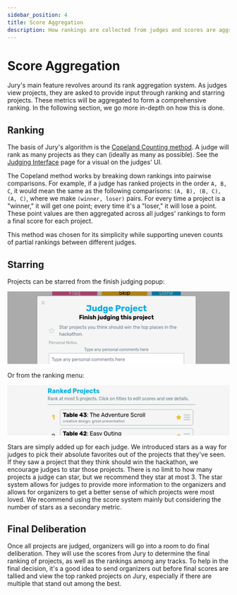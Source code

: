 ```yaml
---
sidebar_position: 4
title: Score Aggregation
description: How rankings are collected from judges and scores are aggregated.
---
```


# Score Aggregation

Jury's main feature revolves around its rank aggregation system. As judges view projects, they are asked to provide input through ranking and starring projects. These metrics will be aggregated to form a comprehensive ranking. In the following section, we go more in-depth on how this is done.

## Ranking

The basis of Jury's algorithm is the [Copeland Counting method](https://en.wikipedia.org/wiki/Copeland's_method). A judge will rank as many projects as they can (ideally as many as possible). See the [Judging Interface](/docs/usage/judge) page for a visual on the judges' UI.

The Copeland method works by breaking down rankings into pairwise comparisons. For example, if a judge has ranked projects in the order `A, B, C`, it would mean the same as the following comparisons: `(A, B), (B, C), (A, C)`, where we make `(winner, loser)` pairs. For every time a project is a "winner," it will get one point; every time it's a "loser," it will lose a point. These point values are then aggregated across all judges' rankings to form a final score for each project.

This method was chosen for its simplicity while supporting uneven counts of partial rankings between different judges.

## Starring

Projects can be starred from the finish judging popup: 

![finish judging popup](./assets/judge-popup-star.png)

Or from the ranking menu:

![ranking menu](./assets/ranking-star.png)

Stars are simply added up for each judge. We introduced stars as a way for judges to pick their absolute favorites out of the projects that they've seen. If they saw a project that they think should win the hackathon, we encourage judges to star those projects. There is no limit to how many projects a judge can star, but we recommend they star at most 3. The star system allows for judges to provide more information to the organizers and allows for organizers to get a better sense of which projects were most loved. We recommend using the score system mainly but considering the number of stars as a secondary metric.

## Final Deliberation

Once all projects are judged, organizers will go into a room to do final deliberation. They will use the scores from Jury to determine the final ranking of projects, as well as the rankings among any tracks. To help in the final decision, it's a good idea to send organizers out before final scores are tallied and view the top ranked projects on Jury, especially if there are multiple that stand out among the best.
